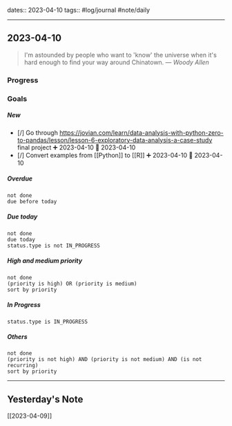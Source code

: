 dates:: 2023-04-10
tags:: #log/journal #note/daily 

---
## 2023-04-10

> I'm astounded by people who want to 'know' the universe when it's hard enough to find your way around Chinatown.
> — <cite>Woody Allen</cite>

### Progress



### Goals 

##### New

- [/] Go through https://jovian.com/learn/data-analysis-with-python-zero-to-pandas/lesson/lesson-6-exploratory-data-analysis-a-case-study final project ➕ 2023-04-10 🛫 2023-04-10
- [/] Convert examples from [[Python]] to [[R]] ➕ 2023-04-10 🛫 2023-04-10


##### Overdue

```tasks
not done
due before today
```


##### Due today

```tasks
not done
due today
status.type is not IN_PROGRESS
```

##### High and medium priority

```tasks
not done
(priority is high) OR (priority is medium)
sort by priority
```

##### In Progress

```tasks
status.type is IN_PROGRESS
```

##### Others


```tasks
not done
(priority is not high) AND (priority is not medium) AND (is not recurring)
sort by priority
```


---
## Yesterday's Note

[[2023-04-09]]


